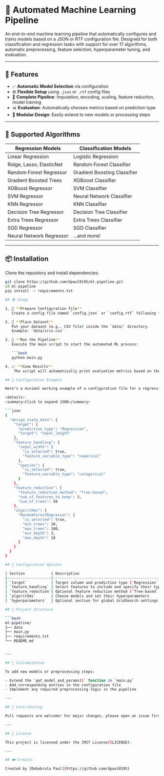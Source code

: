 # 🧠 Automated Machine Learning Pipeline

An end-to-end machine learning pipeline that automatically configures and trains models based on a JSON or RTF configuration file. Designed for both classification and regression tasks with support for over 17 algorithms, automatic preprocessing, feature selection, hyperparameter tuning, and evaluation.

---

## 🚀 Features

- ✅ **Automatic Model Selection** via configuration
- ⚙️ **Flexible Setup** using `.json` or `.rtf` config files
- 🔄 **Complete Pipeline**: Imputation, encoding, scaling, feature reduction, model training
- 📊 **Evaluation**: Automatically chooses metrics based on prediction type
- 🧩 **Modular Design**: Easily extend to new models or processing steps

---

## 🧠 Supported Algorithms

| Regression Models         | Classification Models         |
|--------------------------|-------------------------------|
| Linear Regression         | Logistic Regression           |
| Ridge, Lasso, ElasticNet  | Random Forest Classifier      |
| Random Forest Regressor   | Gradient Boosting Classifier  |
| Gradient Boosted Trees    | XGBoost Classifier            |
| XGBoost Regressor         | SVM Classifier                |
| SVM Regressor             | Neural Network Classifier     |
| KNN Regressor             | KNN Classifier                |
| Decision Tree Regressor   | Decision Tree Classifier      |
| Extra Trees Regressor     | Extra Trees Classifier        |
| SGD Regressor             | SGD Classifier                |
| Neural Network Regressor  | ...and more!                  |

---

## 📦 Installation

Clone the repository and install dependencies:

```bash
git clone https://github.com/dpaul8195/ml-pipeline.git
cd ml-pipeline
pip install -r requirements.txt

## 🛠️ Usage

1. 📝 **Prepare Configuration File**  
   Create a config file named `config.json` or `config.rtf` following the supported schema (see example below).

2. 📂 **Place Dataset**  
   Put your dataset (e.g., CSV file) inside the `data/` directory.  
   Example: `data/iris.csv`

3. 🚀 **Run the Pipeline**  
   Execute the main script to start the automated ML process:

   ```bash
   python main.py

4. 📈 **View Results**
    The script will automatically print evaluation metrics based on the task type (classification or regression).

## 🧾 Configuration Example

Here’s a minimal working example of a configuration file for a regression task:

<details>
<summary>Click to expand JSON</summary>

```json
{
  "design_state_data": {
    "target": {
      "prediction_type": "Regression",
      "target": "sepal_length"
    },
    "feature_handling": {
      "sepal_width": {
        "is_selected": true,
        "feature_variable_type": "numerical"
      },
      "species": {
        "is_selected": true,
        "feature_variable_type": "categorical"
      }
    },
    "feature_reduction": {
      "feature_reduction_method": "Tree-based",
      "num_of_features_to_keep": 3,
      "num_of_trees": 50
    },
    "algorithms": {
      "RandomForestRegressor": {
        "is_selected": true,
        "min_trees": 10,
        "max_trees": 100,
        "min_depth": 3,
        "max_depth": 10
      }
    }
  }
}

## 🧩 Configuration Options

| Section            | Description                                                                 |
|--------------------|-----------------------------------------------------------------------------|
| `target`           | Target column and prediction type (`Regression` or `Classification`)       |
| `feature_handling` | Select features to include and specify their types                          |
| `feature_reduction`| Optional feature reduction method (`Tree-based`, `PCA`, etc.)               |
| `algorithms`       | Choose models and set their hyperparameters                                 |
| `hyperparameters`  | Optional section for global GridSearch settings                             |

## 📁 Project Structure

```bash
ml-pipeline/
├── data                   
├── main.py                 
├── requirements.txt        
└── README.md            


---

## 🧪 Customization

To add new models or preprocessing steps:

- Extend the `get_model_and_params()` function in `main.py`
- Add corresponding entries in the configuration file
- Implement any required preprocessing logic in the pipeline

---

## 🤝 Contributing

Pull requests are welcome! For major changes, please open an issue first to discuss the idea.

---

## 📜 License

This project is licensed under the [MIT License](LICENSE).

---

## ❤️ Credits

Created by [Debabrata Paul](https://github.com/dpaul8195)

